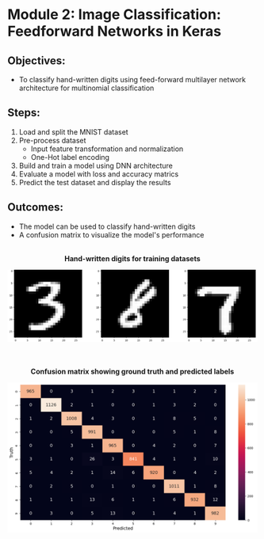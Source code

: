 # Module 2: Image Classification: Feedforward Networks in Keras

## Objectives:
- To classify hand-written digits using feed-forward multilayer network architecture for multinomial classification

## Steps:
1. Load and split the MNIST dataset
2. Pre-process dataset
    - Input feature transformation and normalization
    - One-Hot label encoding
3. Build and train a model using DNN architecture
4. Evaluate a model with loss and accuracy matrics
5. Predict the test dataset and display the results

## Outcomes:
- The model can be used to classify hand-written digits
- A confusion matrix to visualize the model's performance
<br><br>

<p align="center"><b>Hand-written digits for training datasets</b></p>
<div align="center">
  <img src="https://github.com/OCR-tech/OCR-tech/blob/main/docs/img/module_ml2a.png"/>
</div>
<br><br>

<p align="center"><b>Confusion matrix showing ground truth and predicted labels</b></p>
<div align="center">
  <img src="https://github.com/OCR-tech/OCR-tech/blob/main/docs/img/module_ml2b.png"/>
</div>
<br>


